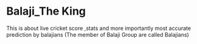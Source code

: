# Balaji_The King
This is about live cricket score ,stats and more importantly most accurate prediction by balajians (The member of Balaji Group are called Balajians)
